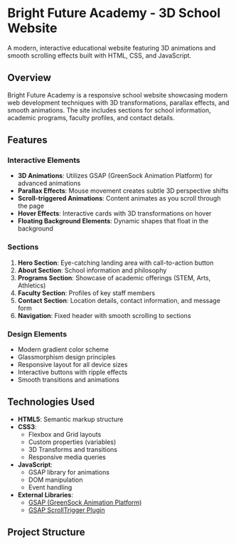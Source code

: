 # Bright Future Academy - 3D School Website

A modern, interactive educational website featuring 3D animations and smooth scrolling effects built with HTML, CSS, and JavaScript.


## Overview

Bright Future Academy is a responsive school website showcasing modern web development techniques with 3D transformations, parallax effects, and smooth animations. The site includes sections for school information, academic programs, faculty profiles, and contact details.

## Features

### Interactive Elements
- **3D Animations**: Utilizes GSAP (GreenSock Animation Platform) for advanced animations
- **Parallax Effects**: Mouse movement creates subtle 3D perspective shifts
- **Scroll-triggered Animations**: Content animates as you scroll through the page
- **Hover Effects**: Interactive cards with 3D transformations on hover
- **Floating Background Elements**: Dynamic shapes that float in the background

### Sections
1. **Hero Section**: Eye-catching landing area with call-to-action button
2. **About Section**: School information and philosophy
3. **Programs Section**: Showcase of academic offerings (STEM, Arts, Athletics)
4. **Faculty Section**: Profiles of key staff members
5. **Contact Section**: Location details, contact information, and message form
6. **Navigation**: Fixed header with smooth scrolling to sections

### Design Elements
- Modern gradient color scheme
- Glassmorphism design principles
- Responsive layout for all device sizes
- Interactive buttons with ripple effects
- Smooth transitions and animations

## Technologies Used

- **HTML5**: Semantic markup structure
- **CSS3**: 
  - Flexbox and Grid layouts
  - Custom properties (variables)
  - 3D Transforms and transitions
  - Responsive media queries
- **JavaScript**: 
  - GSAP library for animations
  - DOM manipulation
  - Event handling
- **External Libraries**:
  - [GSAP (GreenSock Animation Platform)](https://greensock.com/gsap/)
  - [GSAP ScrollTrigger Plugin](https://greensock.com/docs/v3/Plugins/ScrollTrigger)

## Project Structure